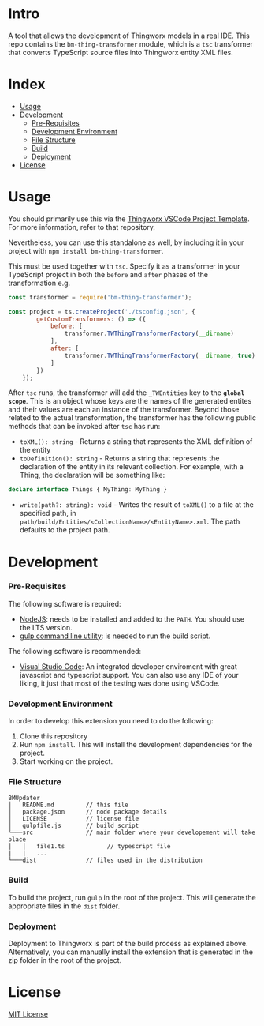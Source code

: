 # Intro

A tool that allows the development of Thingworx models in a real IDE. This repo contains the `bm-thing-transformer` module, which is a `tsc` transformer that converts TypeScript source files into Thingworx entity XML files.

# Index

- [Usage](#usage)
- [Development](#development)
  - [Pre-Requisites](#pre-requisites)
  - [Development Environment](#development-environment)
  - [File Structure](#file-structure)
  - [Build](#build)  
  - [Deployment](#deployment)
- [License](#license)

# Usage

You should primarily use this via the [Thingworx VSCode Project Template](https://github.com/ptc-iot-sharing/ThingworxVSCodeProject). For more information, refer to that repository.

Nevertheless, you can use this standalone as well, by including it in your project with `npm install bm-thing-transformer`.

This must be used together with `tsc`. Specify it as a transformer in your TypeScript project in both the `before` and `after` phases of the transformation e.g.

```js
const transformer = require('bm-thing-transformer');

const project = ts.createProject('./tsconfig.json', {
        getCustomTransformers: () => ({
            before: [
                transformer.TWThingTransformerFactory(__dirname)
            ],
            after: [
                transformer.TWThingTransformerFactory(__dirname, true)
            ]
        })
    });
```

After `tsc` runs, the transformer will add the `_TWEntities` key to the **`global scope`**. This is an object whose keys are the names of the generated entites and their values are each an instance of the transformer. Beyond those related to the actual transformation, the transformer has the following public methods that can be invoked after `tsc` has run:

 - `toXML(): string` - Returns a string that represents the XML definition of the entity
 - `toDefinition(): string` - Returns a string that represents the declaration of the entity in its relevant collection. For example, with a Thing, the declaration will be something like:
```ts
declare interface Things { MyThing: MyThing }
```
 - `write(path?: string): void` - Writes the result of `toXML()` to a file at the specified path, in `path/build/Entities/<CollectionName>/<EntityName>.xml`. The path defaults to the project path.

# Development

### Pre-Requisites

The following software is required:

* [NodeJS](https://nodejs.org/en/): needs to be installed and added to the `PATH`. You should use the LTS version.
* [gulp command line utility](https://gulpjs.com/docs/en/getting-started/quick-start): is needed to run the build script.

The following software is recommended:

* [Visual Studio Code](https://code.visualstudio.com/): An integrated developer enviroment with great javascript and typescript support. You can also use any IDE of your liking, it just that most of the testing was done using VSCode.

### Development Environment
In order to develop this extension you need to do the following:
1. Clone this repository
2. Run `npm install`. This will install the development dependencies for the project.
3. Start working on the project.

### File Structure
```
BMUpdater
│   README.md         // this file
│   package.json      // node package details
│   LICENSE           // license file
│   gulpfile.js       // build script
└───src               // main folder where your developement will take place
│   │   file1.ts            // typescript file
|   |   ...
└───dist              // files used in the distribution
```

### Build

To build the project, run `gulp` in the root of the project. This will generate the appropriate files in the `dist` folder.

### Deployment

Deployment to Thingworx is part of the build process as explained above. Alternatively, you can manually install the extension that is generated in the zip folder in the root of the project.

#  License

[MIT License](LICENSE)

